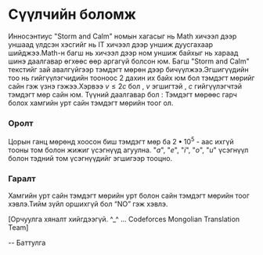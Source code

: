 Сүүлчийн боломж
===============

Инносэнтиус "Storm and Calm" номын хагасыг нь Math хичээл дээр уншаад үлдсэн хэсгийг нь IT хичээл дээр уншиж дуусгахаар шийджээ.Math-н багш нь хичээл дээр ном уншиж байхыг нь хараад шинэ даалгавар өгхөөс өөр аргагүй болсон юм.
Багш "Storm and Calm" текстийг зай авалгүйгээр тэмдэгт мөрөн дээр бичүүлжээ.Эгшигүүдийн тоо нь гийгүүлэгчидийн тооноос $2$ дахин их байх юм бол тэмдэгт мөрийг сайн гэж үзнэ гэжээ.Хэрвээ $v ≤ 2c$ бол , $v$ эгшигтэй , $c$ гийгүүлэгчтэй тэмдэгт мөр сайн юм.
Түүний даалгавар бол : Тэмдэгт мөрөөс гарч болох хамгийн урт сайн тэмдэгт мөрийн тоог ол.

### Оролт
Цорын ганц мөрөнд хоосон биш тэмдэгт мөр ба $2•10^5$ - аас ихгүй тооны том болон жижиг үсэгнүүд агуулна. "$a$", "$e$", "$i$", "$o$", "$u$" үсэгнүүл болон тэдний том үсэгнүүдийг эгшигээр тооцно.

### Гаралт
Хамгийн урт сайн тэмдэгт мөрийн урт болон сайн тэмдэгт мөрийн тоог хэвлэ.Тийм зүйл оршихгүй бол “NO” гэж хэвлэ. 

[Орчуулга хяналт хийгдээгүй. ^_^ ... Codeforces Mongolian Translation Team]

-- Баттулга
